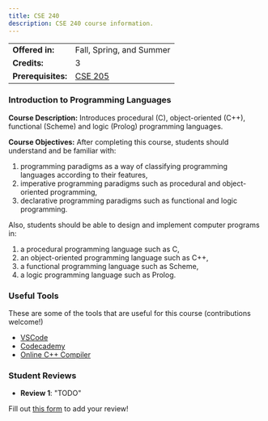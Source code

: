 ```yaml
---
title: CSE 240
description: CSE 240 course information.
---
```


|  |  |
|-----------|---------|
| **Offered in:** | Fall, Spring, and Summer |
| **Credits:** | 3 |
| **Prerequisites:** | [CSE 205](/guides/courses/cse-205) |


### Introduction to Programming Languages

**Course Description:** Introduces procedural (C), object-oriented (C++), functional (Scheme) and logic (Prolog) programming
languages.

**Course Objectives:** After completing this course, students should understand and be familiar with:
1. programming paradigms as a way of classifying programming languages according to their features,
2. imperative programming paradigms such as procedural and object-oriented programming,
3. declarative programming paradigms such as functional and logic programming.

Also, students should be able to design and implement computer programs in:
1. a procedural programming language such as C,
2. an object-oriented programming language such as C++,
3. a functional programming language such as Scheme,
4. a logic programming language such as Prolog.

### Useful Tools
These are some of the tools that are useful for this course (contributions welcome!)
- [VSCode](https://code.visualstudio.com/)
- [Codecademy](https://www.codecademy.com/catalog/language/c-plus-plus)
- [Online C++ Compiler](https://www.onlinegdb.com/online_c_compiler)

### Student Reviews

- **Review 1**: "TODO"

Fill out [this form](https://asusoda.notion.site/24447e6424688029a425ed9c535c44cf?pvs=105) to add your review!